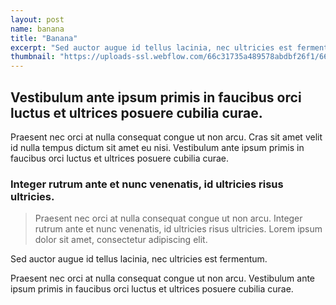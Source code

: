 ```yaml
---
layout: post
name: banana
title: "Banana"
excerpt: "Sed auctor augue id tellus lacinia, nec ultricies est fermentum. Fusce aliquet turpis at orci bibendum, non convallis justo tempor. Vestibulum ante ipsum primis in faucibus orci luctus et ultrices posuere cubilia curae. Fusce aliquet turpis at orci bibendum, non convallis justo tempor."
thumbnail: "https://uploads-ssl.webflow.com/66c31735a489578abdbf26f1/66c3422c3188060700245db3_image17.jpeg"
---
```


<section>
    <h2>Vestibulum ante ipsum primis in faucibus orci luctus et ultrices posuere cubilia curae.</h2><p>Praesent nec orci at nulla consequat congue ut non arcu. Cras sit amet velit id nulla tempus dictum sit amet eu nisi. Vestibulum ante ipsum primis in faucibus orci luctus et ultrices posuere cubilia curae.</p><h3>Integer rutrum ante et nunc venenatis, id ultricies risus ultricies.</h3><blockquote>Praesent nec orci at nulla consequat congue ut non arcu. Integer rutrum ante et nunc venenatis, id ultricies risus ultricies. Lorem ipsum dolor sit amet, consectetur adipiscing elit.</blockquote><p>Sed auctor augue id tellus lacinia, nec ultricies est fermentum.</p><p>Praesent nec orci at nulla consequat congue ut non arcu. Vestibulum ante ipsum primis in faucibus orci luctus et ultrices posuere cubilia curae.</p>
</section>
